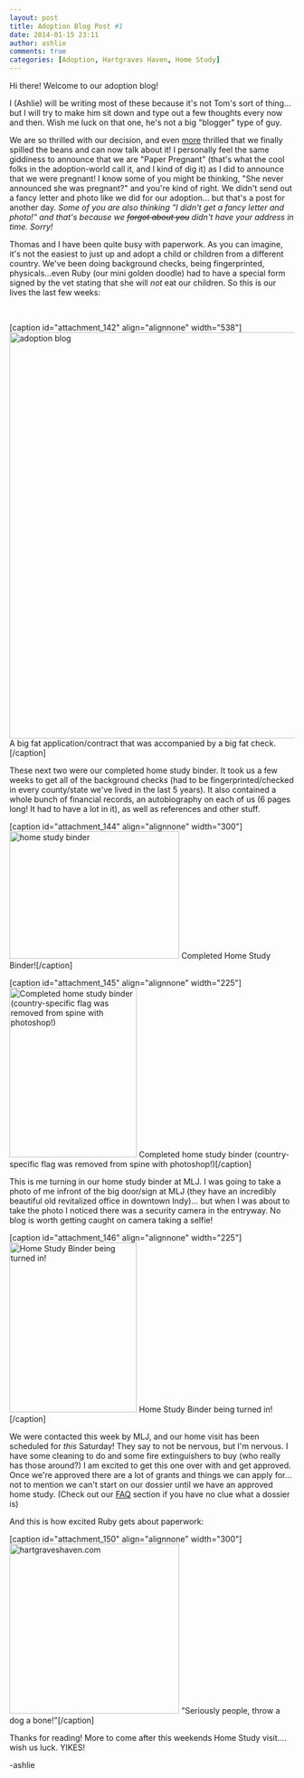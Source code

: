 ```yaml
---
layout: post
title: Adoption Blog Post #1
date: 2014-01-15 23:11
author: ashlie
comments: true
categories: [Adoption, Hartgraves Haven, Home Study]
---
```

Hi there! Welcome to our adoption blog!

I (Ashlie) will be writing most of these because it's not Tom's sort of thing... but I will try to make him sit down and type out a few thoughts every now and then. Wish me luck on that one, he's not a big "blogger" type of guy.

We are so thrilled with our decision, and even <span style="text-decoration: underline;">more</span> thrilled that we finally spilled the beans and can now talk about it! I personally feel the same giddiness to announce that we are "Paper Pregnant" (that's what the cool folks in the adoption-world call it, and I kind of dig it) as I did to announce that we were pregnant! I know some of you might be thinking, "She never announced she was pregnant?" and you're kind of right. We didn't send out a fancy letter and photo like we did for our adoption... but that's a post for another day. <em>Some of you are also thinking "I didn't get a fancy letter and photo!" and that's because we <del>forgot about you</del> didn't have your address in time. Sorry!</em>

Thomas and I have been quite busy with paperwork. As you can imagine, it's not the easiest to just up and adopt a child or children from a different country. We've been doing background checks, being fingerprinted, physicals...even Ruby (our mini golden doodle) had to have a special form signed by the vet stating that she will <em>not</em> eat our children. So this is our lives the last few weeks:

&nbsp;

[caption id="attachment_142" align="alignnone" width="538"]<a href="http://hartgraveshaven.mkweddingstory.com/wp-content/uploads/2014/01/photo-1.jpg"><img class=" wp-image-142 " alt="adoption blog" src="http://hartgraveshaven.mkweddingstory.com/wp-content/uploads/2014/01/photo-1-768x1024.jpg" width="538" height="717" /></a> A big fat application/contract that was accompanied by a big fat check.[/caption]

These next two were our completed home study binder. It took us a few weeks to get all of the background checks (had to be fingerprinted/checked in every county/state we've lived in the last 5 years). It also contained a whole bunch of financial records, an autobiography on each of us (6 pages long! It had to have a lot in it), as well as references and other stuff.

[caption id="attachment_144" align="alignnone" width="300"]<a href="http://hartgraveshaven.mkweddingstory.com/wp-content/uploads/2014/01/photo-3.jpg"><img class="size-medium wp-image-144" alt="home study binder" src="http://hartgraveshaven.mkweddingstory.com/wp-content/uploads/2014/01/photo-3-300x225.jpg" width="300" height="225" /></a> Completed Home Study Binder![/caption]

[caption id="attachment_145" align="alignnone" width="225"]<a href="http://hartgraveshaven.mkweddingstory.com/wp-content/uploads/2014/01/photo-4.jpg"><img class="size-medium wp-image-145" alt="Completed home study binder (country-specific flag was removed from spine with photoshop!)" src="http://hartgraveshaven.mkweddingstory.com/wp-content/uploads/2014/01/photo-4-225x300.jpg" width="225" height="300" /></a> Completed home study binder (country-specific flag was removed from spine with photoshop!)[/caption]

This is me turning in our home study binder at MLJ. I was going to take a photo of me infront of the big door/sign at MLJ (they have an incredibly beautiful old revitalized office in downtown Indy)... but when I was about to take the photo I noticed there was a security camera in the entryway. No blog is worth getting caught on camera taking a selfie!

[caption id="attachment_146" align="alignnone" width="225"]<a href="http://hartgraveshaven.mkweddingstory.com/wp-content/uploads/2014/01/photo-5.jpg"><img class="size-medium wp-image-146" alt="Home Study Binder being turned in! " src="http://hartgraveshaven.mkweddingstory.com/wp-content/uploads/2014/01/photo-5-225x300.jpg" width="225" height="300" /></a> Home Study Binder being turned in![/caption]

We were contacted this week by MLJ, and our home visit has been scheduled for <em>this</em> Saturday! They say to not be nervous, but I'm nervous. I have some cleaning to do and some fire extinguishers to buy (who really has those around?) I am excited to get this one over with and get approved. Once we're approved there are a lot of grants and things we can apply for... not to mention we can't start on our dossier until we have an approved home study. (Check out our <a title="FAQ’s" href="http://hartgraveshaven.mkweddingstory.com/?page_id=63">FAQ</a> section if you have no clue what a dossier is)

And this is how excited Ruby gets about paperwork:

[caption id="attachment_150" align="alignnone" width="300"]<a href="http://hartgraveshaven.mkweddingstory.com/wp-content/uploads/2014/01/photo.jpg"><img class="size-medium wp-image-150" alt="hartgraveshaven.com" src="http://hartgraveshaven.mkweddingstory.com/wp-content/uploads/2014/01/photo-300x300.jpg" width="300" height="300" /></a> "Seriously people, throw a dog a bone!"[/caption]

Thanks for reading! More to come after this weekends Home Study visit.... wish us luck. YIKES!

-ashlie

&nbsp;

&nbsp;
